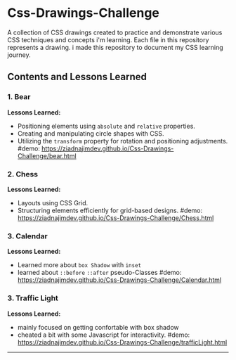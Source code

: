 # Css-Drawings-Challenge

A collection of CSS drawings created to practice and demonstrate various CSS techniques and concepts i'm learning. Each file in this repository represents a drawing. i made this repository to document my CSS learning journey.

## Contents and Lessons Learned

### 1. Bear

**Lessons Learned:**
- Positioning elements using `absolute` and `relative` properties.
- Creating and manipulating circle shapes with CSS.
- Utilizing the `transform` property for rotation and positioning adjustments.
#demo: https://ziadnajimdev.github.io/Css-Drawings-Challenge/bear.html
### 2. Chess

**Lessons Learned:**
- Layouts using CSS Grid.
- Structuring elements efficiently for grid-based designs.
#demo: 
https://ziadnajimdev.github.io/Css-Drawings-Challenge/Chess.html

### 3. Calendar

**Lessons Learned:**
- Learned more about `box Shadow` with `inset`
- learned about `::before` `::after` pseudo-Classes
#demo:
 https://ziadnajimdev.github.io/Css-Drawings-Challenge/Calendar.html
### 3. Traffic Light

**Lessons Learned:**
- mainly focused on getting confortable with box shadow
- cheated a bit with some Javascript for interactivity.
#demo:
 https://ziadnajimdev.github.io/Css-Drawings-Challenge/trafficLight.html

---

